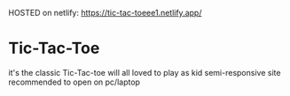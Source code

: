 HOSTED on netlify: https://tic-tac-toeee1.netlify.app/
# Tic-Tac-Toe
it's the classic Tic-Tac-toe will all loved to play as kid
semi-responsive site recommended to open on pc/laptop
